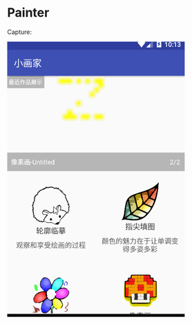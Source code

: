# Painter

Capture:

![painter.gif](https://raw.githubusercontent.com/cbfg5210/Painter/master/capture/painter.gif)